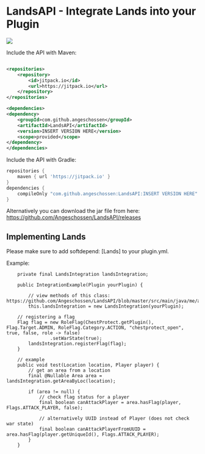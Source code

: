 # LandsAPI - Integrate Lands into your Plugin

[![](https://jitpack.io/v/Angeschossen/LandsAPI.svg)](https://jitpack.io/#Angeschossen/LandsAPI)

Include the API with Maven:

```xml

<repositories>
    <repository>
        <id>jitpack.io</id>
        <url>https://jitpack.io</url>
    </repository>
</repositories>

<dependencies>
<dependency>
    <groupId>com.github.angeschossen</groupId>
    <artifactId>LandsAPI</artifactId>
    <version>INSERT VERSION HERE</version>
    <scope>provided</scope>
</dependency>
</dependencies>
```

Include the API with Gradle:

```groovy
repositories {
	maven { url 'https://jitpack.io' }
}
dependencies {
    compileOnly "com.github.angeschossen:LandsAPI:INSERT VERSION HERE"
}
```

Alternatively you can download the jar file from here: https://github.com/Angeschossen/LandsAPI/releases

## Implementing Lands

Please make sure to add softdepend: [Lands] to your plugin.yml.

Example:

```
    private final LandsIntegration landsIntegration;

    public IntegrationExample(Plugin yourPlugin) {

        // view methods of this class: https://github.com/Angeschossen/LandsAPI/blob/master/src/main/java/me/angeschossen/lands/api/integration/LandsIntegrator.java
        this.landsIntegration = new LandsIntegration(yourPlugin);
	
	// registering a flag
	Flag flag = new RoleFlag(ChestProtect.getPlugin(), Flag.Target.ADMIN, RoleFlag.Category.ACTION, "chestprotect_open", true, false, role -> false)
                .setWarState(true);
        landsIntegration.registerFlag(flag);
    }

    // example
    public void test(Location location, Player player) {
        // get an area from a location
        final @Nullable Area area = landsIntegration.getAreaByLoc(location);

        if (area != null) {
            // check flag status for a player
            final boolean canAttackPlayer = area.hasFlag(player, Flags.ATTACK_PLAYER, false);

            // alternatively UUID instead of Player (does not check war state)
            final boolean canAttackPlayerFromUUID = area.hasFlag(player.getUniqueId(), Flags.ATTACK_PLAYER);
        }
    }

```
